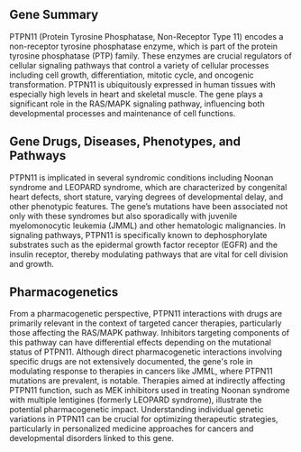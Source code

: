 ## Gene Summary
PTPN11 (Protein Tyrosine Phosphatase, Non-Receptor Type 11) encodes a non-receptor tyrosine phosphatase enzyme, which is part of the protein tyrosine phosphatase (PTP) family. These enzymes are crucial regulators of cellular signaling pathways that control a variety of cellular processes including cell growth, differentiation, mitotic cycle, and oncogenic transformation. PTPN11 is ubiquitously expressed in human tissues with especially high levels in heart and skeletal muscle. The gene plays a significant role in the RAS/MAPK signaling pathway, influencing both developmental processes and maintenance of cell functions.

## Gene Drugs, Diseases, Phenotypes, and Pathways
PTPN11 is implicated in several syndromic conditions including Noonan syndrome and LEOPARD syndrome, which are characterized by congenital heart defects, short stature, varying degrees of developmental delay, and other phenotypic features. The gene’s mutations have been associated not only with these syndromes but also sporadically with juvenile myelomonocytic leukemia (JMML) and other hematologic malignancies. In signaling pathways, PTPN11 is specifically known to dephosphorylate substrates such as the epidermal growth factor receptor (EGFR) and the insulin receptor, thereby modulating pathways that are vital for cell division and growth.

## Pharmacogenetics
From a pharmacogenetic perspective, PTPN11 interactions with drugs are primarily relevant in the context of targeted cancer therapies, particularly those affecting the RAS/MAPK pathway. Inhibitors targeting components of this pathway can have differential effects depending on the mutational status of PTPN11. Although direct pharmacogenetic interactions involving specific drugs are not extensively documented, the gene's role in modulating response to therapies in cancers like JMML, where PTPN11 mutations are prevalent, is notable. Therapies aimed at indirectly affecting PTPN11 function, such as MEK inhibitors used in treating Noonan syndrome with multiple lentigines (formerly LEOPARD syndrome), illustrate the potential pharmacogenetic impact. Understanding individual genetic variations in PTPN11 can be crucial for optimizing therapeutic strategies, particularly in personalized medicine approaches for cancers and developmental disorders linked to this gene.